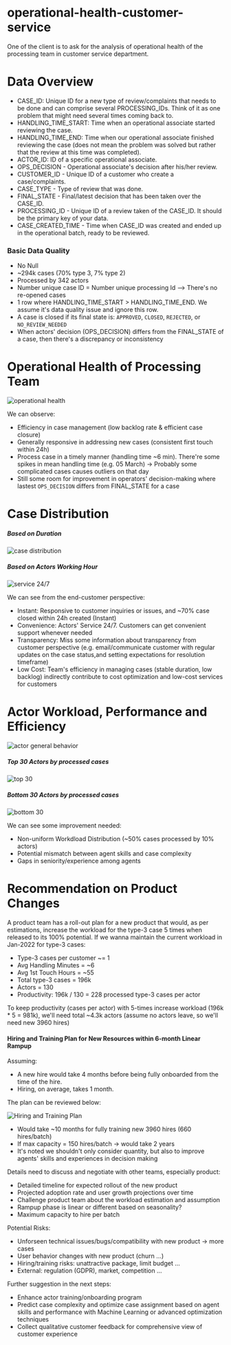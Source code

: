 # operational-health-customer-service
One of the client is to ask for the analysis of operational health of the processing team in customer service department. 

# Data Overview
* CASE_ID: Unique ID for a new type of review/complaints that needs to be done and can comprise several PROCESSING_IDs. Think of it as one problem that might need several times coming back to.
* HANDLING_TIME_START: Time when an operational associate started reviewing the case.
* HANDLING_TIME_END: Time when our operational associate finished reviewing the case (does not mean the problem was solved but rather that the review at this time was completed).
* ACTOR_ID: ID of a specific operational associate.
* OPS_DECISION - Operational associate's decision after his/her review.
* CUSTOMER_ID - Unique ID of a customer who create a case/complaints.
* CASE_TYPE - Type of review that was done.
* FINAL_STATE - Final/latest decision that has been taken over the CASE_ID.
* PROCESSING_ID - Unique ID of a review taken of the CASE_ID. It should be the primary key of your data.
* CASE_CREATED_TIME - Time when CASE_ID was created and ended up in the operational batch, ready to be reviewed.

### Basic Data Quality
* No Null
* ~294k cases (70% type 3, 7% type 2)
* Processed by 342 actors
* Number unique case ID = Number unique processing Id --> There's no re-opened cases
* 1 row where HANDLING_TIME_START > HANDLING_TIME_END. We assume it's data quality issue and ignore this row.
* A case is closed if its final state is: `APPROVED`, `CLOSED`, `REJECTED`, or `NO_REVIEW_NEEDED`
* When actors' decision (OPS_DECISION) differs from the FINAL_STATE of a case, then there's a discrepancy or inconsistency

# Operational Health of Processing Team

![operational health](https://raw.githubusercontent.com/nvlinhvn/operational-health-customer-service/tree/main/img/Daily_KPI.png)

We can observe:
* Efficiency in case management (low backlog rate & efficient case closure)
* Generally responsive in addressing new cases (consistent first touch within 24h)
* Process case in a timely manner (handling time ~6 min). There're some spikes in mean handling time (e.g. 05 March) -> Probably some complicated cases causes outliers on that day
* Still some room for improvement in operators' decision-making where lastest `OPS_DECISION` differs from FINAL_STATE for a case

# Case Distribution

##### Based on Duration
![case distribution](https://raw.githubusercontent.com/nvlinhvn/operational-health-customer-service/tree/main/operational-health-customer-service/img/Case_Distribution_by_time.png)

##### Based on Actors Working Hour
![service 24/7](https://raw.githubusercontent.com/nvlinhvn/operational-health-customer-service/tree/main/operational-health-customer-service/img/Handle_Case_Heatmap.png)

We can see from the end-customer perspective:
* Instant: Responsive to customer inquiries or issues, and ~70% case closed within 24h created (Instant)
* Convenience: Actors' Service 24/7. Customers can get convenient support whenever needed
* Transparency: Miss some information about transparency from customer perspective (e.g. email/communicate customer with regular updates on the case status,and setting expectations for resolution timeframe)
* Low Cost: Team's efficiency in managing cases (stable duration, low backlog) indirectly contribute to cost optimization and low-cost services for customers

# Actor Workload, Performance and Efficiency

![actor general behavior](https://raw.githubusercontent.com/nvlinhvn/operational-health-customer-service/tree/main/operational-health-customer-service/img/General_Actor_Behavior.png)

##### Top 30 Actors by processed cases

![top 30](https://raw.githubusercontent.com/nvlinhvn/operational-health-customer-service/tree/main/operational-health-customer-service/img/Workload_top_30.png)

##### Bottom 30 Actors by processed cases

![bottom 30](https://raw.githubusercontent.com/nvlinhvn/operational-health-customer-service/tree/main/operational-health-customer-service/img/Workload_bottom_30.png)

We can see some improvement needed:
* Non-uniform Workdload Distribution (~50% cases processed by 10% actors)
* Potential mismatch between agent skills and case complexity
* Gaps in seniority/experience among agents

# Recommendation on Product Changes
A product team has a roll-out plan for a new product that would, as per estimations, increase the workload for the type-3 case 5 times when released to its 100% potential. If we wanna maintain the current workload in Jan-2022 for type-3 cases:

* Type-3 cases per customer ~= 1
* Avg Handling Minutes = ~6
* Avg 1st Touch Hours = ~55
* Total type-3 cases = 196k
* Actors = 130
* Productivity: 196k / 130 = 228 processed type-3 cases per actor

To keep productivity (cases per actor) with 5-times increase workload (196k * 5 = 981k), we'll need total ~4.3k actors (assume no actors leave, so we'll need new 3960 hires)

#### Hiring and Training Plan for New Resources within 6-month Linear Rampup

Assuming:
* A new hire would take 4 months before being fully onboarded from the time of the hire.
* Hiring, on average, takes 1 month.

The plan can be reviewed below:

![Hiring and Training Plan](https://raw.githubusercontent.com/nvlinhvn/operational-health-customer-service/tree/main/operational-health-customer-service/img/Plan_to_hire_and_training.png)

* Would take ~10 months for fully training new 3960 hires (660 hires/batch)
* If max capacity = 150 hires/batch -> would take 2 years
* It's noted we shouldn't only consider quantity, but also to improve agents' skills and experiences in decision making

Details need to discuss and negotiate with other teams, especially product:
* Detailed timeline for expected rollout of the new product
* Projected adoption rate and user growth projections over time
* Challenge product team about the workload estimation and assumption
* Rampup phase is linear or different based on seasonality?
* Maximum capacity to hire per batch

Potential Risks:
* Unforseen technical issues/bugs/compatibility with new product -> more cases
* User behavior changes with new product (churn ...)
* Hiring/training risks: unattractive package, limit budget ...
* External: regulation (GDPR), market, competition ...

Further suggestion in the next steps:
* Enhance actor training/onboarding program
* Predict case complexity and optimize case assignment based on agent skills and performance with Machine Learning or advanced optimization techniques
* Collect qualitative customer feedback for comprehensive view of customer experience
